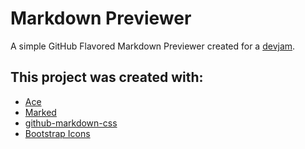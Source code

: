 # Markdown Previewer

A simple GitHub Flavored Markdown Previewer created for a [devjam](https://devjam.vercel.app/).

## This project was created with:

 - [Ace](https://ace.c9.io/)
 - [Marked](https://marked.js.org/)
 - [github-markdown-css](https://sindresorhus.com/github-markdown-css/)
 - [Bootstrap Icons](https://icons.getbootstrap.com/)